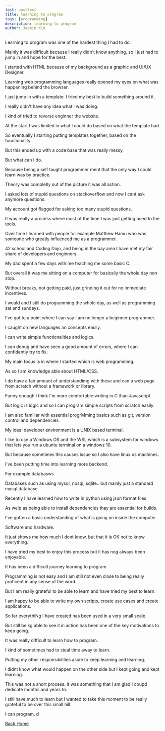 ```yaml
---
test: posttest
title: learning to program
tags: [programming]
description: learning to program
author: Jaemin Kim
---
```


Learning to program was one of the hardest thing I had to do.

Mainly it was difficult because I really didn't know anything,
so I just had to jump in and hope for the best.

I started with HTML because of my background as a graphic and UI/UX Designer.

Learning web programming languages really opened my eyes on what was happening behind the browser.

I just jump in with a template. I tried my best to build something around it.

I really didn't have any idea what I was doing. 

I kind of tried to reverse enginner the website.

At the start I was limited in what I could do based on what the template had.

So eventually I starting putting templates together, based on the functionality.

But this ended up with a code base that was really messy.

But what can I do.

Because being a self taught programmer ment that the only way I could learn was by practice.

Theory was completly out of the picture it was all action.

I asked lots of stupid questions on stackoverflow and now I cant ask anymore questions.

My account got flagged for asking too many stupid questions.

It was really a process where most of the time I was just getting used to the tools.

Over time I learned with people for example Matthew Hamu who was someone who greatly influenced me as a programmer.

42 school and Coding Dojo, and being in the bay area I have met my fair share of 
developers and enginners.

My dad spent a few days with me teaching me some basic C.

But overall it was me sitting on a computer for basically the whole day non stop.

Without breaks, not getting paid, just grinding it out for no immediate incentives.

I would and I still do programming the whole day, as well as programming sat and sundays.

I've got to a point where I can say I am no longer a beginner programmer.

I caught on new languages an concepts easily.

I can write simple functionalities and logics.

I can debug and have seen a good amount of errors, where I can confidently 
try to fix.

My main focus is in where I started which is web programming.

As so I am knowledge able about HTML/CSS.

I do have a fair amount of understandimg with these and can a web page from scratch
without a framework or library.

Funny enough I think I'm more comfortable writing in C than Javascript.


But logic is logic and so I can program simple scripts from scratch easily.

I am also familiar with essential progrMming basics such as git, version control and 
dependencies.

My ideal developer environment is a UNIX based terminal.

I like to use a Windows OS and the WSL which is a subsystem for windows
that lets you run a ubuntu terminal on a windowz 10.

But because sometimes this causes issue so I also have linux os machines.

I've been putting time into learning more backend.

For example databasws


Databases such as using mysql, nosql, sqlite.. but mainly just a standard mysql database.

Recently I have learned how to write in python using json format files.

As welp as being able to install dependencies thay are essential for builds.

I've gotten a basic understanding of what is going on inside the computer.

Software and hardware.

It just shows me how much I dont know, but that it is OK not to know everything.

I have tried my best to enjoy this process but it has nog always been enjoyable.

It has been a difficult journey learning to program.

Programming is not easy and I am still not even close to being really proficent in any sense of the word.

But I am really grateful to be able to learn and have tried my best to learn.

I am happy to be able to write my own scripts, create use cases and create applications.

So far everythiNg I have created has been used in a very small scale.

But still beikg able to see it in action has been one of the key motivations to keep going.

It was really difficult to learn how to program.

I kind of sometimes had to steal time away to learn.

Putting my other responsibilities aside to keep learning and learning.

I didnt know what would happen on the other side but I kept going and kept learning.

This was not a short process. It was something that I am
glad I coupd dedicate months and years to.

I still have much to learn but I wanted to take this moment to 
be really grateful to be over this small hill. 

I can program.
d


[Back Home](https://jaemnkm.github.io/jekyll-now/)